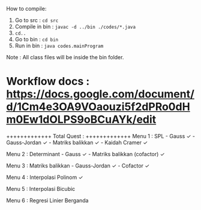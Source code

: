 How to compile:
1. Go to src : `cd src`
2. Compile in bin : `javac -d ../bin ./codes/*.java` 
3. `cd..`
4. Go to bin : `cd bin`
5. Run in bin : `java codes.mainProgram`

Note : All class files will be inside the bin folder.

Workflow docs : https://docs.google.com/document/d/1Cm4e3OA9VOaouzi5f2dPRo0dHm0Ew1dOLPS9oBCuAYk/edit
====================================================================================================

+++++++++++++
Total Quest :
+++++++++++++
Menu 1 : SPL
    - Gauss ✓
    - Gauss-Jordan ✓
    - Matriks balikkan ✓
    - Kaidah Cramer ✓
    
Menu 2 : Determinant
    - Gauss ✓
    - Matriks balikkan  (cofactor) ✓
    
Menu 3 : Matriks balikkan
    - Gauss-Jordan ✓
    - Cofactor ✓
    
Menu 4 : Interpolasi Polinom ✓

Menu 5 : Interpolasi Bicubic 

Menu 6 : Regresi Linier Berganda

